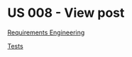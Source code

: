 # US 008 - View post 

[Requirements Engineering](01.requirements-engineering/readme.md)

[Tests](02.tests/readme.md)
 